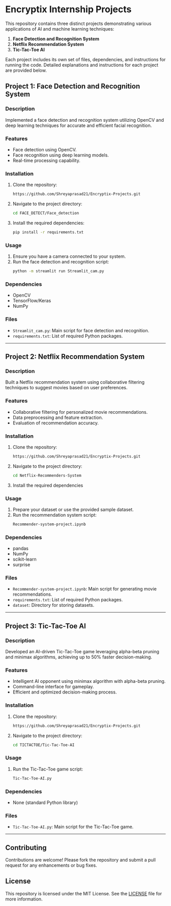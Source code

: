 # Encryptix Internship Projects
This repository contains three distinct projects demonstrating various applications of AI and machine learning techniques:

1. **Face Detection and Recognition System**
2. **Netflix Recommendation System**
3. **Tic-Tac-Toe AI**

Each project includes its own set of files, dependencies, and instructions for running the code. Detailed explanations and instructions for each project are provided below.

## Project 1: Face Detection and Recognition System

### Description
Implemented a face detection and recognition system utilizing OpenCV and deep learning techniques for accurate and efficient facial recognition.

### Features
- Face detection using OpenCV.
- Face recognition using deep learning models.
- Real-time processing capability.

### Installation
1. Clone the repository:
    ```bash
    https://github.com/Shreyaprasad21/Encryptix-Projects.git
    ```
2. Navigate to the project directory:
    ```bash
    cd FACE_DETECT/Face_detection
    ```
3. Install the required dependencies:
    ```bash
    pip install -r requirements.txt
    ```

### Usage
1. Ensure you have a camera connected to your system.
2. Run the face detection and recognition script:
    ```bash
    python -m streamlit run Streamlit_cam.py
    ```

### Dependencies
- OpenCV
- TensorFlow/Keras
- NumPy

### Files
- `Streamlit_cam.py`: Main script for face detection and recognition.
- `requirements.txt`: List of required Python packages.

---

## Project 2: Netflix Recommendation System

### Description
Built a Netflix recommendation system using collaborative filtering techniques to suggest movies based on user preferences.

### Features
- Collaborative filtering for personalized movie recommendations.
- Data preprocessing and feature extraction.
- Evaluation of recommendation accuracy.

### Installation
1. Clone the repository:
    ```bash
    https://github.com/Shreyaprasad21/Encryptix-Projects.git
    ```
2. Navigate to the project directory:
    ```bash
    cd Netflix-Recommenders-System
    ```
3. Install the required dependencies

### Usage
1. Prepare your dataset or use the provided sample dataset.
2. Run the recommendation system script:
    ```bash
    Recommender-system-project.ipynb
    ```

### Dependencies
- pandas
- NumPy
- scikit-learn
- surprise

### Files
- `Recommender-system-project.ipynb`: Main script for generating movie recommendations.
- `requirements.txt`: List of required Python packages.
- `dataset`: Directory for storing datasets.

---

## Project 3: Tic-Tac-Toe AI

### Description
Developed an AI-driven Tic-Tac-Toe game leveraging alpha-beta pruning and minimax algorithms, achieving up to 50% faster decision-making.

### Features
- Intelligent AI opponent using minimax algorithm with alpha-beta pruning.
- Command-line interface for gameplay.
- Efficient and optimized decision-making process.

### Installation
1. Clone the repository:
    ```bash
    https://github.com/Shreyaprasad21/Encryptix-Projects.git
    ```
2. Navigate to the project directory:
    ```bash
    cd TICTACTOE/Tic-Tac-Toe-AI
    ```

### Usage
1. Run the Tic-Tac-Toe game script:
    ```bash
    Tic-Tac-Toe-AI.py
    ```

### Dependencies
- None (standard Python library)

### Files
- `Tic-Tac-Toe-AI.py`: Main script for the Tic-Tac-Toe game.

---

## Contributing
Contributions are welcome! Please fork the repository and submit a pull request for any enhancements or bug fixes.

## License
This repository is licensed under the MIT License. See the [LICENSE](LICENSE) file for more information.





